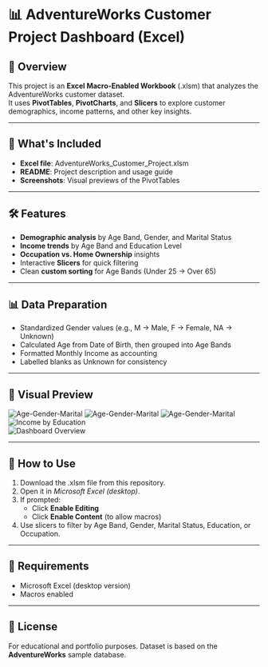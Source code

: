 # 📊 AdventureWorks Customer Project Dashboard (Excel)

## 📌 Overview
This project is an **Excel Macro‑Enabled Workbook** (.xlsm) that analyzes the AdventureWorks customer dataset.  
It uses **PivotTables**, **PivotCharts**, and **Slicers** to explore customer demographics, income patterns, and other key insights.

---

## 📂 What's Included
- **Excel file**: AdventureWorks_Customer_Project.xlsm
- **README**: Project description and usage guide
- **Screenshots**: Visual previews of the PivotTables

---

## 🛠 Features
- **Demographic analysis** by Age Band, Gender, and Marital Status
- **Income trends** by Age Band and Education Level
- **Occupation vs. Home Ownership** insights
- Interactive **Slicers** for quick filtering
- Clean **custom sorting** for Age Bands (Under 25 → Over 65)

---

## 📊 Data Preparation
- Standardized Gender values (e.g., M → Male, F → Female, NA → Unknown)
- Calculated Age from Date of Birth, then grouped into Age Bands
- Formatted Monthly Income as accounting
- Labelled blanks as Unknown for consistency

---

## 📸 Visual Preview

![Age-Gender-Marital](screenshots/gender_marital_status.png)
![Age-Gender-Marital](screenshots/age_distribution.png)
![Age-Gender-Marital](screenshots/monthly_average_income.png)  
![Income by Education](screenshots/occupation_educational_level.png)  
![Dashboard Overview](screenshots/marital_status_and_total_children.png)  

---

## 🚀 How to Use
1. Download the .xlsm file from this repository.
2. Open it in *Microsoft Excel (desktop)*.
3. If prompted:
   - Click **Enable Editing**
   - Click **Enable Content** (to allow macros)
4. Use slicers to filter by Age Band, Gender, Marital Status, Education, or Occupation.

---

## 📌 Requirements
- Microsoft Excel (desktop version)
- Macros enabled

---

## 📜 License

For educational and portfolio purposes. Dataset is based on the **AdventureWorks** sample database.
